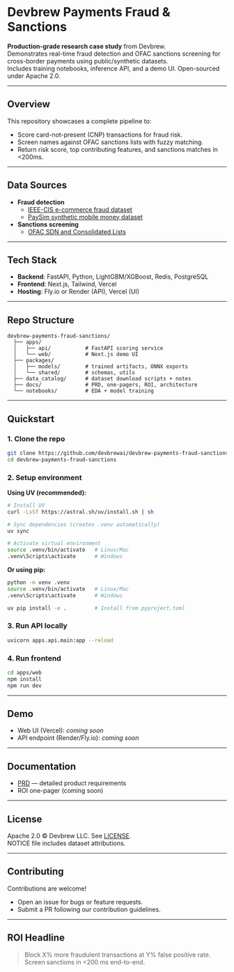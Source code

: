 # Devbrew Payments Fraud & Sanctions

**Production-grade research case study** from Devbrew.  
Demonstrates real-time fraud detection and OFAC sanctions screening for cross-border payments using public/synthetic datasets.  
Includes training notebooks, inference API, and a demo UI. Open-sourced under Apache 2.0.

---

## Overview

This repository showcases a complete pipeline to:

- Score card-not-present (CNP) transactions for fraud risk.
- Screen names against OFAC sanctions lists with fuzzy matching.
- Return risk score, top contributing features, and sanctions matches in <200ms.

---

## Data Sources

- **Fraud detection**
  - [IEEE-CIS e-commerce fraud dataset](https://www.kaggle.com/c/ieee-fraud-detection)
  - [PaySim synthetic mobile money dataset](https://www.kaggle.com/ntnu-testimon/paysim1)
- **Sanctions screening**
  - [OFAC SDN and Consolidated Lists](https://sanctionslist.ofac.treas.gov/Home)

---

## Tech Stack

- **Backend**: FastAPI, Python, LightGBM/XGBoost, Redis, PostgreSQL
- **Frontend**: Next.js, Tailwind, Vercel
- **Hosting**: Fly.io or Render (API), Vercel (UI)

---

## Repo Structure

```
devbrew-payments-fraud-sanctions/
  ├── apps/
  │   ├── api/           # FastAPI scoring service
  │   └── web/           # Next.js demo UI
  ├── packages/
  │   ├── models/        # trained artifacts, ONNX exports
  │   └── shared/        # schemas, utils
  ├── data_catalog/      # dataset download scripts + notes
  ├── docs/              # PRD, one-pagers, ROI, architecture
  └── notebooks/         # EDA + model training
```

---

## Quickstart

### 1. Clone the repo

```bash
git clone https://github.com/devbrewai/devbrew-payments-fraud-sanctions.git
cd devbrew-payments-fraud-sanctions
```

### 2. Setup environment

**Using UV (recommended):**

```bash
# Install UV
curl -LsSf https://astral.sh/uv/install.sh | sh

# Sync dependencies (creates .venv automatically)
uv sync

# Activate virtual environment
source .venv/bin/activate   # Linux/Mac
.venv\Scripts\activate      # Windows
```

**Or using pip:**

```bash
python -m venv .venv
source .venv/bin/activate   # Linux/Mac
.venv\Scripts\activate      # Windows

uv pip install -e .         # Install from pyproject.toml
```

### 3. Run API locally

```bash
uvicorn apps.api.main:app --reload
```

### 4. Run frontend

```bash
cd apps/web
npm install
npm run dev
```

---

## Demo

- Web UI (Vercel): _coming soon_
- API endpoint (Render/Fly.io): _coming soon_

---

## Documentation

- [PRD](./docs/PRD.md) — detailed product requirements
- ROI one-pager (coming soon)

---

## License

Apache 2.0 © Devbrew LLC. See [LICENSE](./LICENSE).  
NOTICE file includes dataset attributions.

---

## Contributing

Contributions are welcome!

- Open an issue for bugs or feature requests.
- Submit a PR following our contribution guidelines.

---

## ROI Headline

> Block X% more fraudulent transactions at Y% false positive rate.  
> Screen sanctions in <200 ms end-to-end.
